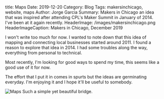 title: Maps
Date: 2019-12-20
Category: Blog
Tags: makersinchicago, website, maps
Author: Jorge Garcia
Summary: Makers in Chicago an idea that was inspired after attending CPL's Maker Summit in January of 2014. I've been at it again recently.
HeaderImage: /images/makersinchicago.png
HeaderImageCaption: Makers in Chicago, December 2019



I won't write too much for now. I wanted to note down that this idea of mapping and connecting local businesses started around 2011. I found a reason to explore that idea in 2014. I had some troubles along the way, everything from personal to technical.

Most recently, I'm looking for good ways to spend my time, this seems like a good use of it for now.

The effort that I put it in comes in spurts but the ideas are germinating everyday. I'm enjoying it and I hope it'll be useful to somebody.

![Maps]({static}/images/maps.jpg)
<span class="caption">Such a simple yet beautiful bridge.<span>